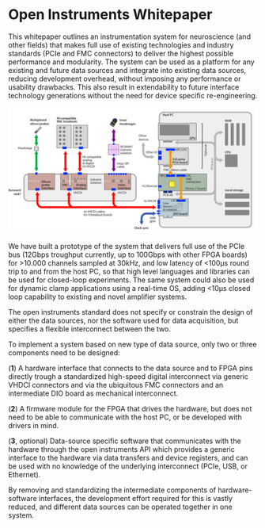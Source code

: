 # Open Instruments Whitepaper

This whitepaper outlines an instrumentation system for neuroscience (and other fields) that makes full use of existing technologies and industry standards (PCIe and FMC connectors) to deliver the highest possible performance and modularity. The system can be used as a platform for any existing and future data sources and integrate into existing data sources, reducing development overhead, without imposing any performance or usability drawbacks. This also result in extendability to future interface technology generations without the need for device specific re-engineering.

![Example hardware configuration of a Open Instruments system with three connected data source 'breakout boards'. In addition to the DIO board that provides direct electrical connections between the FPGA and the breakout boards, a 3rd party FMC board is shown, connected directly to the FPGA trhough the seconds FMC connector.](imgs/system_overview.png)

We have built a prototype of the system that delivers full use of the PCIe bus (12Gbps troughput currently, up to 100Gbps with other FPGA boards) for >10.000 channels sampled at 30kHz, and low latency of  <100μs round trip to and from the host PC, so that high level languages and libraries can be used for closed-loop experiments. The same system could also be used for dynamic clamp applications using a real-time OS, adding <10μs closed loop capability to existing and novel amplifier systems.

The open instruments standard does not specify or constrain the design of either the data sources, nor the software used for data acquisition, but specifies a flexible interconnect between the two. 

To implement a system based on new type of data source, only two or three components need to be designed: 

(__1__) A hardware interface that connects to the data source and to FPGA pins directly trough a standardized high-speed digital interconnect via generic VHDCI connectors and via the ubiquitous FMC connectors and an intermediate DIO board as mechanical interconnect.

(__2__) A firmware module for the FPGA that drives the hardware, but does not need to be able to communicate with the host PC, or be developed with drivers in mind.

(__3__, optional) Data-source specific software that communicates with the hardware through the open instruments API which provides a generic interface to the hardware via data transfers and device registers, and can be used with no knowledge of the underlying interconnect (PCIe, USB, or Ethernet).

 By removing and standardizing the intermediate components of hardware-software interfaces, the development effort required for this is vastly reduced, and different data sources can be operated together in one system.








